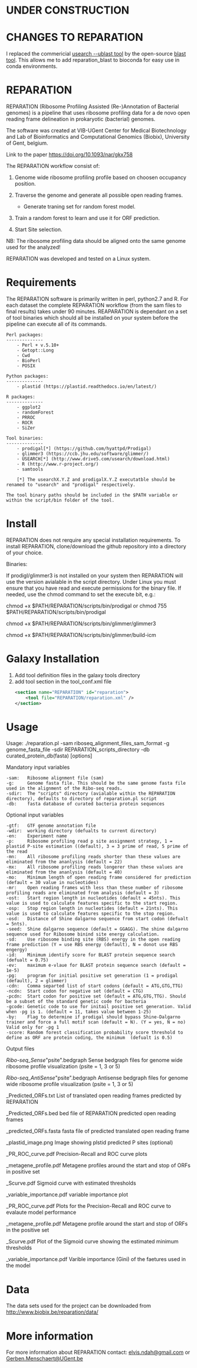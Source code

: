 # UNDER CONSTRUCTION
# CHANGES TO REPARATION

I replaced the commericial [usearch --ublast tool](https://www.drive5.com/usearch/) by the open-source [blast tool](https://blast.ncbi.nlm.nih.gov/Blast.cgi). This allows me to add reparation_blast to bioconda for easy use in conda environments.


# REPARATION
REPARATION (Ribosome Profiling Assisted (Re-)Annotation of Bacterial genomes) is a pipeline that uses ribosome profiling data for a de novo open reading frame delineation in prokaryotic (bacterial) genomes.

The software was created at VIB-UGent Center for Medical Biotechnology and Lab of Bioinformatics and Computational Genomics (Biobix), University of Gent, belgium.

Link to the paper https://doi.org/10.1093/nar/gkx758

The REPARATION workflow consist of:

1) Genome wide ribosome profiling profile based on choosen occupancy position.

2) Traverse the genome and generate all possible open reading frames.
	- Generate traning set for random forest model.
	
3) Train a random forest to learn and use it for ORF prediction.

4) Start Site selection.


NB: The ribosome profiling data should be aligned onto the same genome used for the analyzed!

REPARATION was developed and tested on a Linux system.


# Requirements

The REPARATION software is primarily written in perl, python2.7 and R. For each dataset the complete REPARATION workflow (from the sam files to final results) takes under 90 minutes.
REAPARATION is dependant on a set of tool binaries which should all be installed on your system before the pipeline can execute all of its commands.

	Perl packages:
	--------------
		- Perl + v.5.10+
		- Getopt::Long
		- Cwd	
		- BioPerl
		- POSIX
		
	Python packages:
	--------------
		- plastid (https://plastid.readthedocs.io/en/latest/)
		
	R packages:
	--------------
		- ggplot2
		- randomForest
		- PRROC
		- ROCR
		- SiZer

	Tool binaries:
	--------------
		- prodigal[*] (https://github.com/hyattpd/Prodigal)
		- glimmer3 (https://ccb.jhu.edu/software/glimmer/)
		- USEARCH[*] (http://www.drive5.com/usearch/download.html)
		- R (http://www.r-project.org/)
		- samtools
		
		[*] The usearchX.Y.Z and prodigalX.Y.Z executatble should be renamed to "usearch" and "prodigal" respectively.
	
	The tool binary paths should be included in the $PATH variable or within the script/bin folder of the tool.

	
# Install

REPARATION does not rerquire any special installation requirements. To install REPARATION, clone/download the github repository into a directory of your choice.

Binaries:

If prodigl/glimmer3 is not installed on your system then REPARATION will use the version avialable in the script directory. Under Linux you must ensure that you have read and execute permissions for the binary file. If needed, use the chmod command to set the execute bit, e.g.:

chmod +x $PATH/REPARATION/scripts/bin/prodigal or chmod 755 $PATH/REPARATION/scripts/bin/prodigal

chmod +x $PATH/REPARATION/scripts/bin/glimmer/glimmer3

chmod +x $PATH/REPARATION/scripts/bin/glimmer/build-icm



# Galaxy Installation

1) Add tool definition files in the galaxy tools directory
2) add tool section in the tool_conf.xml file
	```xml
	<section name="REPARATION" id="reparation">
		<tool file="REPARATION/reparation.xml" />
	</section>
	```
# Usage

Usage: ./reparation.pl -sam riboseq_alignment_files_sam_format -g genome_fasta_file -sdir REPARATION_scripts_directory -db curated_protein_db(fasta) [options]


Mandatory input variables

	-sam:   Ribosome alignment file (sam)
	-g:     Genome fasta file. This should be the same genome fasta file used in the alignment of the Ribo-seq reads.
	-sdir:  The "scripts" directory (avialable within the REPARATION directory), defaults to directory of reparation.pl script
	-db:    fasta database of curated bacteria protein sequences


Optional input variables

	-gtf:   GTF genome annotation file
	-wdir:  working directory (defualts to current directory)
	-en:    Experiment name
	-p:     Ribosome profiling read p site assignment strategy, 1 = plastid P-site estimation ((default), 3 = 3 prime of read, 5 prime of the read
	-mn:    All ribosome profiling reads shorter than these values are eliminated from the ananlysis (default = 22)
	-mx:    All ribosome profiling reads longerer than these values are eliminated from the ananlysis (default = 40)
	-mo:    Minimum length of open reading frame considered for prediction (default = 30 value in nucleotides)
	-mr:    Open reading frames with less than these number of ribosome profiling reads are eliminated from analysis (default = 3)
	-ost:   Start region length in nucleotides (default = 45nts). This value is used to calculate features specific to the start region.
	-osp:   Stop region length in nucleotides (default = 21nts). This value is used to calculate features specific to the stop region.
	-osd:   Distance of Shine dalgarno sequence from start codon (defualt = 5nts). 
	-seed:  Shine dalgarno sequence (default = GGAGG). The shine dalgarno sequence used for Ribosome binind site energy calculation.
	-sd:    Use ribosome binding site (RBS) energy in the open reading frame prediction (Y = use RBS energy (default), N = donot use RBS engergy)
	-id:    Minimum identify score for BLAST protein sequence search (defualt = 0.75)
	-ev:    maximum e-vlaue for BLAST protein sequence search (default = 1e-5)
	-pg:    program for initial positive set generation (1 = prodigal (default), 2 = glimmer)
	-cdn:   Comma separted list of start codons (default = ATG,GTG,TTG)
	-ncdn:  Start codon for negative set (default = CTG)
	-pcdn:  Start codon for positive set (default = ATG,GTG,TTG). Should be a subset of the standard genetic code for bacteria
    -gcode: Genetic code to use for initail positive set generation. Valid when -pg is 1. (default = 11, takes value between 1-25)
    -by:    Flag to determine if prodigal should bypass Shine-Dalgarno trainer and force a full motif scan (default = N). (Y = yes, N = no) Valid only for -pg 1
    -score: Random forest classification probability score threshold to define as ORF are protein coding, the minimum  (defualt is 0.5)


Output files

_Ribo-seq_Sense_"psite".bedgraph      	Sense bedgraph files for genome wide ribosome profile visualization (psite = 1, 3 or 5)

_Ribo-seq_AntiSense_"psite".bedgraph  	Antisense bedgraph files for genome wide ribosome profile visualization (psite = 1, 3 or 5)

_Predicted_ORFs.txt                   	List of translated open reading frames predicted by REPARATION

_Predicted_ORFs.bed                   	bed file of REPARATION predicted open reading frames

_predicted_ORFs.fasta                 	fasta file of predicted translated open reading frame

_plastid_image.png			Image showing plstid predicted P sites (optional)

_PR_ROC_curve.pdf                       Precision-Recall and ROC curve plots

_metagene_profile.pdf                   Metagene profiles around the start and stop of ORFs in positive set

_Scurve.pdf                             Sigmoid curve with estimated thresholds

_variable_importance.pdf                variable importance plot

_PR_ROC_curve.pdf		       	Plots for the Precision-Recall and ROC curve to evalaute model performance

_metagene_profile.pdf		       	Metagene profile around the start and stop of ORFs in the positive set

_Scurve.pdf			       	Plot of the Sigmoid curve showing the estimated minimum thresholds

_variable_importance.pdf	       	Varible importance (Gini) of the faetures used in the model


# Data

The data sets used for the project can be downloaded from http://www.biobix.be/reparation/data/

# More information

For more information about REPARATION contact: elvis.ndah@gmail.com or Gerben.Menschaert@UGent.be

